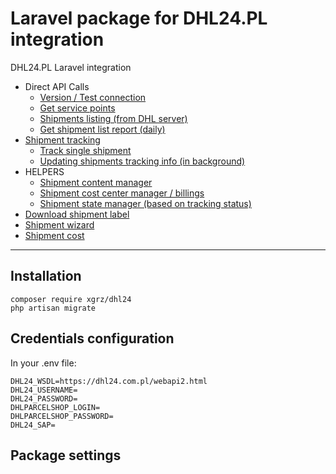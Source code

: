 # Laravel package for DHL24.PL integration
DHL24.PL Laravel integration

* Direct API Calls
  * [Version / Test connection](docs/test-api.md)
  * [Get service points](docs/service-points.md)
  * [Shipments listing (from DHL server)](docs/api-shipment-listing.md)
  * [Get shipment list report (daily)](docs/report.md)
* [Shipment tracking](docs/tracking.md)
  * [Track single shipment](docs/tracking.md#track-single-shipment) 
  * [Updating shipments tracking info (in background)](docs/tracking.md#track-all-queue)
* HELPERS
  * [Shipment content manager](docs/content-suggestions.md)
  * [Shipment cost center manager / billings](docs/cost-center.md)
  * [Shipment state manager (based on tracking status)](docs/state-manager.md)
* [Download shipment label](docs/label.md)
* [Shipment wizard](docs/wizard.md)
* [Shipment cost](docs/cost.md)
___

## Installation

```
composer require xgrz/dhl24
php artisan migrate
```


## Credentials configuration

In your .env file:
```
DHL24_WSDL=https://dhl24.com.pl/webapi2.html
DHL24_USERNAME=
DHL24_PASSWORD=
DHLPARCELSHOP_LOGIN=
DHLPARCELSHOP_PASSWORD=
DHL24_SAP=
```

## Package settings


